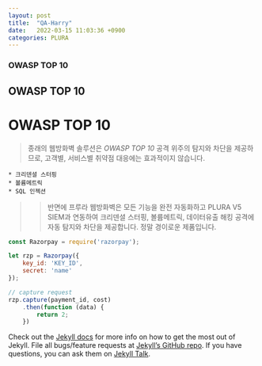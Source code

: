 ```yaml
---
layout: post
title:  "QA-Harry"
date:   2022-03-15 11:03:36 +0900
categories: PLURA
---
```

### OWASP TOP 10
## OWASP TOP 10
# OWASP TOP 10
> 종래의 웹방화벽 솔루션은 *OWASP TOP 10* 공격 위주의 탐지와 차단을 제공하므로, 고객별, 서비스별 취약점 대응에는 효과적이지 않습니다.

    * 크리덴셜 스터핑
    * 볼륨메트릭
    * SQL 인젝션 

>>반면에 프루라 웹방화벽은 모든 기능을 완전 자동화하고 PLURA V5 SIEM과 연동하여 크리덴셜 스터핑, 볼륨메트릭, 데이터유출 해킹 공격에  자동 탐지와 차단을 제공합니다. 정말 경이로운 제품입니다.

```javascript
const Razorpay = require('razorpay');

let rzp = Razorpay({
	key_id: 'KEY_ID',
	secret: 'name'
});

// capture request
rzp.capture(payment_id, cost)
	.then(function (data) {
		return 2;
	})
```

Check out the [Jekyll docs][jekyll-docs] for more info on how to get the most out of Jekyll. File all bugs/feature requests at [Jekyll’s GitHub repo][jekyll-gh]. If you have questions, you can ask them on [Jekyll Talk][jekyll-talk].

[jekyll-docs]: https://jekyllrb.com/docs/home
[jekyll-gh]:   https://github.com/jekyll/jekyll
[jekyll-talk]: https://talk.jekyllrb.com/
